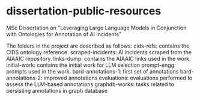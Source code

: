 # dissertation-public-resources
MSc Dissertation on "Leveraging Large Language Models in Conjunction with Ontologies for Annotation of AI Incidents"

The folders in the project are described as follows:
cids-refs: contains the CIDS ontology reference.
scraped-incidents: AI incidents scraped from the AIAAIC repository.
links-dump: contains the AIAAIC links used in the work.
initial-work: contains the initial work for LLM selection
prompt-engg: prompts used in the work.
bard-annotations-1: first set of annotations
bard-annotations-2: improved annotations
evaluations: evaluations performed to assess the LLM-based annotations
graphdb-works: tasks related to persisting annotations in graph database
